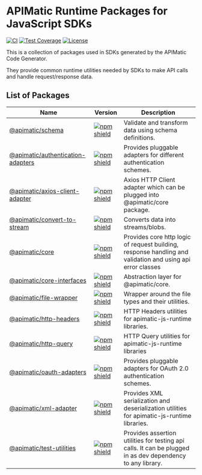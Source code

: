 # APIMatic Runtime Packages for JavaScript SDKs
[![CI][ci-badge]][ci-url]
[![Test Coverage][test-coverage-badge]][test-coverage-url]
[![License][license-badge]][license-url]

This is a collection of packages used in SDKs generated by the APIMatic Code Generator.

They provide common runtime utilities needed by SDKs to make API calls and handle request/response data.

## List of Packages

| Name | Version | Description |
| --- | --- | --- |
| [@apimatic/schema](packages/schema) | [![npm shield](https://img.shields.io/npm/v/@apimatic/schema)](https://www.npmjs.com/package/@apimatic/schema) | Validate and transform data using schema definitions. |
| [@apimatic/authentication-adapters](packages/authentication-adapter) | [![npm shield](https://img.shields.io/npm/v/@apimatic/authentication-adapters)](https://www.npmjs.com/package/@apimatic/authentication-adapters) | Provides pluggable adapters for different authentication schemes. |
| [@apimatic/axios-client-adapter](packages/axios-client-adapter) | [![npm shield](https://img.shields.io/npm/v/@apimatic/axios-client-adapter)](https://www.npmjs.com/package/@apimatic/axios-client-adapter) | Axios HTTP Client adapter which can be plugged into @apimatic/core package. |
| [@apimatic/convert-to-stream](packages/convert-to-stream) | [![npm shield](https://img.shields.io/npm/v/@apimatic/convert-to-stream)](https://www.npmjs.com/package/@apimatic/convert-to-stream) | Converts data into streams/blobs. |
| [@apimatic/core](packages/core) | [![npm shield](https://img.shields.io/npm/v/@apimatic/core)](https://www.npmjs.com/package/@apimatic/core) | Provides core http logic of request building, response handling and validation and using api error classes |
| [@apimatic/core-interfaces](packages/core-interfaces) | [![npm shield](https://img.shields.io/npm/v/@apimatic/core-interfaces)](https://www.npmjs.com/package/@apimatic/core-interfaces) | Abstraction layer for @apimatic/core. |
| [@apimatic/file-wrapper](packages/file-wrapper) | [![npm shield](https://img.shields.io/npm/v/@apimatic/file-wrapper)](https://www.npmjs.com/package/@apimatic/file-wrapper) | Wrapper around the file types and their utilities. |
| [@apimatic/http-headers](packages/http-headers) | [![npm shield](https://img.shields.io/npm/v/@apimatic/http-headers)](https://www.npmjs.com/package/@apimatic/http-headers) | HTTP Headers utilities for apimatic-js-runtime libraries. |
| [@apimatic/http-query](packages/http-query) | [![npm shield](https://img.shields.io/npm/v/@apimatic/http-query)](https://www.npmjs.com/package/@apimatic/http-query) | HTTP Query utilities for apimatic-js-runtime libraries |
| [@apimatic/oauth-adapters](packages/oauth-adapters) | [![npm shield](https://img.shields.io/npm/v/@apimatic/oauth-adapters)](https://www.npmjs.com/package/@apimatic/oauth-adapters) | Provides pluggable adapters for OAuth 2.0 authentication schemes. |
| [@apimatic/xml-adapter](packages/xml-adapter) | [![npm shield](https://img.shields.io/npm/v/@apimatic/xml-adapter)](https://www.npmjs.com/package/@apimatic/xml-adapter) | Provides XML serialization and deserialization utilities for apimatic-js-runtime libraries. |
| [@apimatic/test-utilities](packages/test-utilities) | [![npm shield](https://img.shields.io/npm/v/@apimatic/test-utilities)](https://www.npmjs.com/package/@apimatic/test-utilities) | Provides assertion utilities for testing api calls. It can be plugged in as dev dependency to any library. |

[ci-badge]: https://github.com/apimatic/apimatic-js-runtime/actions/workflows/main.yml/badge.svg
[ci-url]: https://github.com/apimatic/apimatic-js-runtime/actions/workflows/main.yml
[test-coverage-badge]: https://api.codeclimate.com/v1/badges/d261cc65916f3cb670f8/test_coverage
[test-coverage-url]: https://codeclimate.com/github/apimatic/apimatic-js-runtime/test_coverage
[license-badge]: https://img.shields.io/badge/licence-MIT-blue
[license-url]: https://github.com/apimatic/apimatic-js-runtime/blob/master/LICENSE.md
